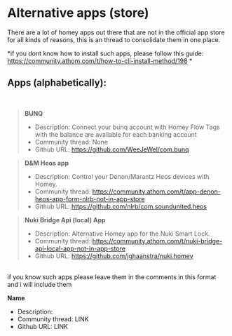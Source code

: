 <h1>Alternative apps (store)</h1> 

There are a lot of homey apps out there that are not in the official app store for all kinds of reasons, this is an thread to consolidate them in one place. 

*if you dont know how to install such apps, please follow this guide: https://community.athom.com/t/how-to-cli-install-method/198 *

<h2>Apps (alphabetically):</h2>
<br>

>**BUNQ**
>* Description: Connect your bunq account with Homey  Flow Tags with the balance are available for each banking account
>* Community thread: None
>* Github URL: https://github.com/WeeJeWel/com.bunq

>**D&M Heos app**
>* Description: Control your Denon/Marantz Heos devices with Homey.
>* Community thread:  https://community.athom.com/t/app-denon-heos-app-form-nlrb-not-in-app-store
>* Github URL: https://github.com/nlrb/com.soundunited.heos

>**Nuki Bridge Api (local) App**
>* Description: Alternative Homey app for the Nuki Smart Lock.
>* Community thread:  https://community.athom.com/t/nuki-bridge-api-local-app-not-in-app-store
>* Github URL: https://github.com/jghaanstra/nuki.homey

<br>
if you know such apps please leave them in the comments in this format and i will include them

<br>

**Name**
* Description: 
* Community thread: LINK
* Github URL: LINK
